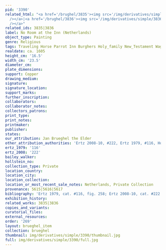 ```yaml
---
pid: '3390'
related_html: "<a href='/brughel/3835'><img src='/img/derivatives/simple/3835/thumbnail.jpg'
  /></a>|<a href='/brughel/3836'><img src='/img/derivatives/simple/3836/thumbnail.jpg'
  /></a>"
related_ids: 3835|3836
label: No Room at the Inn (Netherlands)
object_type: Painting
genre: Religious
tags: Traveling Horse Parrot Inn Burghers Holy_family New_Testament Wagon
realdate: ca. 1605
height_cm: '16.5'
width_cm: '23.5'
diameter_cm: 
plate_dimensions: 
support: Copper
drawing_medium: 
signature: 
signature_location: 
support_marks: 
further_inscription: 
collaborators: 
collaborator_notes: 
collectors_patrons: 
print_type: 
print_notes: 
printmaker: 
publisher: 
states: 
our_attribution: Jan Brueghel the Elder
other_attribution_authorities: 'Ertz 2008-10, #222, Ertz 1979, #116, Honig database'
ertz_1979: '116'
ertz_2008: '222'
bailey_walker: 
hollstein_no: 
collection_type: Private
location_country: 
location_city: 
location_collection: 
location_or_most_recent_sale_notes: Netherlands, Private Collection
provenance: 5615|5616|5617
bibliography: 'Ertz 1979, cat. #116, fig. 258; Ertz 2008-10, cat. #222'
exhibition_history: 
related_works: 3835|3836
copies_and_variants: 
curatorial_files: 
external_resources: 
order: '269'
layout: brueghel_item
collection: brueghel
thumbnail: img/derivatives/simple/3390/thumbnail.jpg
full: img/derivatives/simple/3390/full.jpg
---
```

